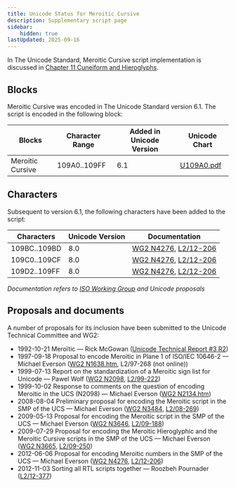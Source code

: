 ```yaml
---
title: Unicode Status for Meroitic Cursive
description: Supplementary script page
sidebar:
    hidden: true
lastUpdated: 2025-09-16
---
```


In The Unicode Standard, Meroitic Cursive script implementation is discussed in [Chapter 11 Cuneiform and Hieroglyphs](http://www.unicode.org/versions/latest/ch11.pdf).

## Blocks

Meroitic Cursive was encoded in The Unicode Standard version 6.1. The script is encoded in the following block:

| Blocks | Character Range | Added in Unicode Version | Unicode Chart |
| ------ | --------------- | ------------------------ | ------------- |
| Meroitic Cursive | 109A0..109FF | 6.1 | [U109A0.pdf](http://www.unicode.org/charts/PDF/U109A0.pdf) |

## Characters

Subsequent to version 6.1, the following characters have been added to the script:

| Characters | Unicode Version | Documentation |
| ---------- | --------------- | ------------- |
| 109BC..109BD | 8.0 | [WG2 N4276](https://www.unicode.org/wg2/docs/n4276.pdf), [L2/12-206](http://www.unicode.org/cgi-bin/GetMatchingDocs.pl?L2/12-206) |
| 109C0..109CF | 8.0 | [WG2 N4276](https://www.unicode.org/wg2/docs/n4276.pdf), [L2/12-206](http://www.unicode.org/cgi-bin/GetMatchingDocs.pl?L2/12-206) |
| 109D2..109FF | 8.0 | [WG2 N4276](https://www.unicode.org/wg2/docs/n4276.pdf), [L2/12-206](http://www.unicode.org/cgi-bin/GetMatchingDocs.pl?L2/12-206) |

_Documentation refers to [ISO Working Group](https://www.unicode.org/wg2/) and Unicode proposals_

## Proposals and documents

A number of proposals for its inclusion have been submitted to the Unicode Technical Committee and WG2:
- 1992-10-21 Meroïtic — Rick McGowan ([Unicode Technical Report #3 R2](http://www.unicode.org/reports/tr3-2/))
- 1997-09-18 Proposal to encode Meroitic in Plane 1 of ISO/IEC 10646-2 — Michael Everson ([WG2 N1638.htm](https://www.unicode.org/wg2/docs/n1638/n1638.htm), L2/97-268 (not online))
- 1999-07-13 Report on the standardization of a Meroitic sign list for Unicode — Pawel Wolf ([WG2 N2098](https://www.unicode.org/wg2/docs/n2098.pdf), [L2/99-222](http://www.unicode.org/cgi-bin/GetMatchingDocs.pl?L2/99-222))
- 1999-10-02 Response to comments on the question of encoding Meroitic in the UCS (N2098) — Michael Everson ([WG2 N2134.htm](https://www.unicode.org/wg2/docs/n2134.htm))
- 2008-08-04 Preliminary proposal for encoding the Meroitic script in the SMP of the UCS — Michael Everson ([WG2 N3484](https://www.unicode.org/wg2/docs/n3484.pdf), [L2/08-269](http://www.unicode.org/cgi-bin/GetMatchingDocs.pl?L2/08-269))
- 2009-05-13 Proposal for encoding the Meroitic script in the SMP of the UCS — Michael Everson ([WG2 N3646](https://www.unicode.org/wg2/docs/n3646.pdf), [L2/09-188](http://www.unicode.org/cgi-bin/GetMatchingDocs.pl?L2/09-188))
- 2009-07-29 Proposal for encoding the Meroitic Hieroglyphic and the Meroitic Cursive scripts in the SMP of the UCS — Michael Everson ([WG2 N3665](https://www.unicode.org/wg2/docs/n3665.pdf), [L2/09-250](http://www.unicode.org/cgi-bin/GetMatchingDocs.pl?L2/09-250))
- 2012-06-06 Proposal for encoding Meroitic numbers in the SMP of the UCS — Michael Everson ([WG2 N4276](https://www.unicode.org/wg2/docs/n4276.pdf), [L2/12-206](http://www.unicode.org/cgi-bin/GetMatchingDocs.pl?L2/12-206))
- 2012-11-03 Sorting all RTL scripts together — Roozbeh Pournader ([L2/12-377](http://www.unicode.org/cgi-bin/GetMatchingDocs.pl?L2/12-377))
